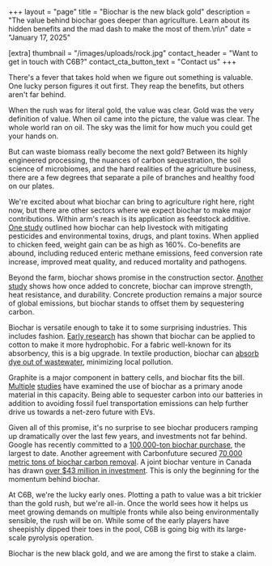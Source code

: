 +++
layout = "page"
title = "Biochar is the new black gold"
description = "The value behind biochar goes deeper than agriculture. Learn about its hidden benefits and the mad dash to make the most of them.\n\n"
date = "January 17, 2025"

[extra]
thumbnail = "/images/uploads/rock.jpg"
contact_header = "Want to get in touch with C6B?"
contact_cta_button_text = "Contact us"
+++



There's a fever that takes hold when we figure out something is valuable. One lucky person figures it out first. They reap the benefits, but others aren't far behind. 

When the rush was for literal gold, the value was clear. Gold was the very definition of value. When oil came into the picture, the value was clear. The whole world ran on oil. The sky was the limit for how much you could get your hands on. 

But can waste biomass really become the next gold? Between its highly engineered processing, the nuances of carbon sequestration, the soil science of microbiomes, and the hard realities of the agriculture business, there are a few degrees that separate a pile of branches and healthy food on our plates. 

We're excited about what biochar can bring to agriculture right here, right now, but there are other sectors where we expect biochar to make major contributions. Within arm's reach is its application as feedstock additive. [One study](https://pmc.ncbi.nlm.nih.gov/articles/PMC6679646/) outlined how biochar can help livestock with mitigating pesticides and environmental toxins, drugs, and plant toxins. When applied to chicken feed, weight gain can be as high as 160%. Co-benefits are abound, including reduced enteric methane emissions, feed conversion rate increase, improved meat quality, and reduced mortality and pathogens. 

Beyond the farm, biochar shows promise in the construction sector. [Another study](https://www.sciencedirect.com/science/article/pii/S221450952400010X) shows how once added to concrete, biochar can improve strength, heat resistance, and durability. Concrete production remains a major source of global emissions, but biochar stands to offset them by sequestering carbon. 

Biochar is versatile enough to take it to some surprising industries. This includes fashion. [Early research](https://www.sciencedirect.com/science/article/abs/pii/S0959652619345342) has shown that biochar can be applied to cotton to make it more hydrophobic. For a fabric well-known for its absorbency, this is a big upgrade. In textile production, biochar can [absorb dye out of wastewater](https://www.sciencedirect.com/science/article/abs/pii/B9780323912358000243), minimizing local pollution. 

Graphite is a major component in battery cells, and biochar fits the bill. [Multiple](https://www.sciencedirect.com/science/article/abs/pii/S0165237024000238) [studies](https://www.mdpi.com/2313-0105/10/5/144) have examined the use of biochar as a primary anode material in this capacity. Being able to sequester carbon into our batteries in addition to avoiding fossil fuel transportation emissions can help further drive us towards a net-zero future with EVs. 

Given all of this promise, it's no surprise to see biochar producers ramping up dramatically over the last few years, and investments not far behind. Google has recently committed to a [100,000-ton biochar purchase](https://blog.google/feed/were-announcing-our-first-partnerships-to-scale-biochar-for-co2-removal/), the largest to date. Another agreement with Carbonfuture secured [70,000 metric tons of biochar carbon removal](https://www.carbonfuture.earth/magazine/carbonfuture-and-swiss-re-enter-into-landmark-multi-year-agreement-for-carbon-removal-with-exomad-green-as-key-supply-partner). A joint biochar venture in Canada has drawn [over $43 million in investment](https://www.cbinsights.com/company/airex-energy/financials). This is only the beginning for the momentum behind biochar. 

At C6B, we're the lucky early ones. Plotting a path to value was a bit trickier than the gold rush, but we're all-in. Once the world sees how it helps us meet growing demands on multiple fronts while also being environmentally sensible, the rush will be on. While some of the early players have sheepishly dipped their toes in the pool, C6B is going big with its large-scale pyrolysis operation.  

Biochar is the new black gold, and we are among the first to stake a claim.
